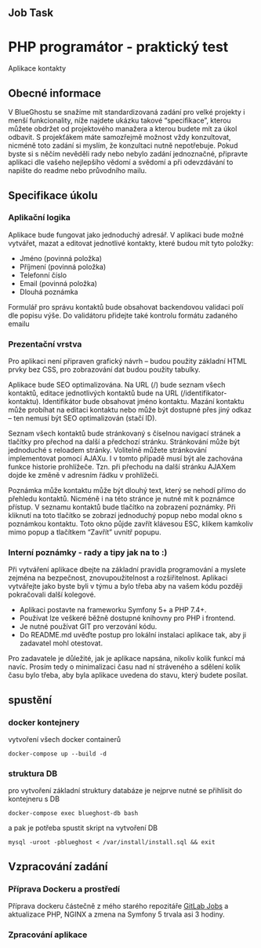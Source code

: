 Job Task
---

# PHP programátor - praktický test

Aplikace kontakty

## Obecné informace

V BlueGhostu se snažíme mít standardizovaná zadání pro velké projekty i menší funkcionality,
níže najdete ukázku takové “specifikace”, kterou můžete obdržet od projektového manažera a
kterou budete mít za úkol odbavit. S projekťákem máte samozřejmě možnost vždy konzultovat,
nicméně toto zadání si myslím, že konzultaci nutně nepotřebuje. Pokud byste si s něčím nevěděli
rady nebo nebylo zadání jednoznačné, připravte aplikaci dle vašeho nejlepšího vědomí a
svědomí a při odevzdávání to napište do readme nebo průvodního mailu.

## Specifikace úkolu

### Aplikační logika

Aplikace bude fungovat jako jednoduchý adresář. V aplikaci bude možné vytvářet, mazat a
editovat jednotlivé kontakty, které budou mít tyto položky:

- Jméno (povinná položka)
- Příjmení (povinná položka)
- Telefonní číslo
- Email (povinná položka)
- Dlouhá poznámka

Formulář pro správu kontaktů bude obsahovat backendovou validaci polí dle popisu výše. Do
validátoru přidejte také kontrolu formátu zadaného emailu

### Prezentační vrstva

Pro aplikaci není připraven grafický návrh – budou použity základní HTML prvky bez CSS, pro
zobrazování dat budou použity tabulky.

Aplikace bude SEO optimalizována. Na URL (/) bude seznam všech kontaktů, editace jednotlivých
kontaktů bude na URL (/identifikator-kontaktu). Identifikátor bude obsahovat jméno kontaktu.
Mazání kontaktu může probíhat na editaci kontaktu nebo může být dostupné přes jiný odkaz –
ten nemusí být SEO optimalizován (stačí ID).

Seznam všech kontaktů bude stránkovaný s číselnou navigací stránek a tlačítky pro přechod na
další a předchozí stránku. Stránkování může být jednoduché s reloadem stránky. Volitelně
můžete stránkování implementovat pomocí AJAXu. I v tomto případě musí být ale zachována
funkce historie prohlížeče. Tzn. při přechodu na další stránku AJAXem dojde ke změně v
adresním řádku v prohlížeči.

Poznámka může kontaktu může být dlouhý text, který se nehodí přímo do přehledu kontaktů.
Nicméně i na této stránce je nutné mít k poznámce přístup. V seznamu kontaktů bude tlačítko na
zobrazení poznámky. Při kliknutí na toto tlačítko se zobrazí jednoduchý popup nebo modal okno
s poznámkou kontaktu. Toto okno půjde zavřít klávesou ESC, klikem kamkoliv mimo popup a
tlačítkem “Zavřít” uvnitř popupu.

### Interní poznámky - rady a tipy jak na to :)

Při vytváření aplikace dbejte na základní pravidla programování a myslete zejména na
bezpečnost, znovupoužitelnost a rozšiřitelnost. Aplikaci vytvářejte jako byste byli v týmu a bylo
třeba aby na vašem kódu později pokračovali další kolegové.

- Aplikaci postavte na frameworku Symfony 5+ a PHP 7.4+.
- Používat lze veškeré běžně dostupné knihovny pro PHP i frontend.
- Je nutné používat GIT pro verzování kódu.
- Do README.md uvěďte postup pro lokální instalaci aplikace tak, aby ji zadavatel mohl
otestovat.

Pro zadavatele je důležité, jak je aplikace napsána, nikoliv kolik funkcí má navíc. Prosím tedy o
minimalizaci času nad ní stráveného a sdělení kolik času bylo třeba, aby byla aplikace uvedena
do stavu, který budete posílat.

## spustění
### docker kontejnery
vytvoření všech docker containerů
```
docker-compose up --build -d
```
### struktura DB 
pro vytvoření základní struktury databáze je nejprve nutné se přihlísit do kontejneru s DB
```
docker-compose exec blueghost-db bash
```
a pak je potřeba spustit skript na vytvoření DB
```
mysql -uroot -pblueghost < /var/install/install.sql && exit
```

## Vzpracování zadání

### Příprava Dockeru a prostředí

Příprava dockeru částečně z mého starého repozitáře [GitLab Jobs](https://gitlab.com/lamaweb-job/ulozto) a aktualizace PHP, NGINX a zmena na Symfony 5 trvala asi 3 hodiny.

### Zpracování aplikace